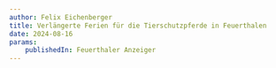 ```yaml
---
author: Felix Eichenberger
title: Verlängerte Ferien für die Tierschutzpferde in Feuerthalen
date: 2024-08-16
params:
    publishedIn: Feuerthaler Anzeiger
---
```

